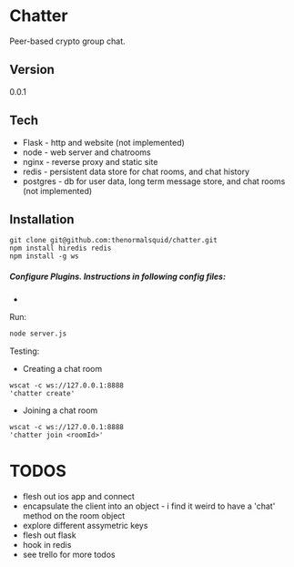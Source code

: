 Chatter
=========

Peer-based crypto group chat.

 
Version
----

0.0.1

Tech
-----------
* Flask - http and website (not implemented)
* node - web server and chatrooms
* nginx - reverse proxy and static site
* redis - persistent data store for chat rooms, and chat history
* postgres - db for user data, long term message store, and chat rooms (not implemented)

Installation
--------------

```
git clone git@github.com:thenormalsquid/chatter.git
npm install hiredis redis
npm install -g ws
```

##### Configure Plugins. Instructions in following config files:

*

Run:
```sh
node server.js
```

Testing:

* Creating a chat room
```
wscat -c ws://127.0.0.1:8888
'chatter create'
```

* Joining a chat room
```
wscat -c ws://127.0.0.1:8888
'chatter join <roomId>'
```

TODOS
=======
- flesh out ios app and connect
- encapsulate the client into an object - i find it weird to have a 'chat' method on the room object
- explore different assymetric keys
- flesh out flask
- hook in redis
- see trello for more todos
 



